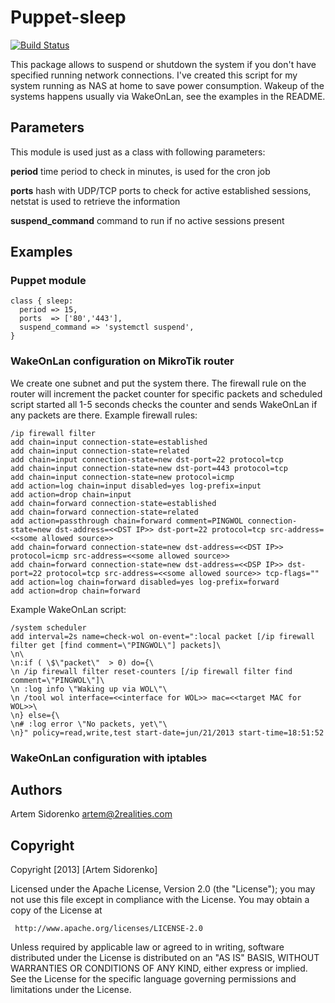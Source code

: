 # Puppet-sleep

[![Build Status](https://travis-ci.org/artem-sidorenko/puppet-sleep.png?branch=master)](https://travis-ci.org/artem-sidorenko/puppet-sleep)

This package allows to suspend or shutdown the system if you don't have
specified running network connections. I've created this script for my system
running as NAS at home to save power consumption. Wakeup of the systems
happens usually via WakeOnLan, see the examples in the README.

## Parameters
This module is used just as a class with following parameters:

**period**
time period to check in minutes, is used for the cron job

**ports**
hash with UDP/TCP ports to check for active established sessions, netstat is used to retrieve the information

**suspend_command**
command to run if no active sessions present

## Examples

### Puppet module

    class { sleep:
      period => 15,
      ports  => ['80','443'],
      suspend_command => 'systemctl suspend',
    }

### WakeOnLan configuration on MikroTik router
We create one subnet and put the system there. The firewall rule on the router will increment the packet counter for specific packets and scheduled script started all 1-5 seconds checks the counter and sends WakeOnLan if any packets are there.
Example firewall rules:

    /ip firewall filter
    add chain=input connection-state=established
    add chain=input connection-state=related
    add chain=input connection-state=new dst-port=22 protocol=tcp
    add chain=input connection-state=new dst-port=443 protocol=tcp
    add chain=input connection-state=new protocol=icmp
    add action=log chain=input disabled=yes log-prefix=input
    add action=drop chain=input
    add chain=forward connection-state=established
    add chain=forward connection-state=related
    add action=passthrough chain=forward comment=PINGWOL connection-state=new dst-address=<<DST IP>> dst-port=22 protocol=tcp src-address=<<some allowed source>>
    add chain=forward connection-state=new dst-address=<<DST IP>> protocol=icmp src-address=<<some allowed source>>
    add chain=forward connection-state=new dst-address=<<DSP IP>> dst-port=22 protocol=tcp src-address=<<some allowed source>> tcp-flags=""
    add action=log chain=forward disabled=yes log-prefix=forward
    add action=drop chain=forward

Example WakeOnLan script:

    /system scheduler
    add interval=2s name=check-wol on-event=":local packet [/ip firewall filter get [find comment=\"PINGWOL\"] packets]\
    \n\
    \n:if ( \$\"packet\"  > 0) do={\
    \n /ip firewall filter reset-counters [/ip firewall filter find comment=\"PINGWOL\"]\
    \n :log info \"Waking up via WOL\"\
    \n /tool wol interface=<<interface for WOL>> mac=<<target MAC for WOL>>\
    \n} else={\
    \n# :log error \"No packets, yet\"\
    \n}" policy=read,write,test start-date=jun/21/2013 start-time=18:51:52

### WakeOnLan configuration with iptables


## Authors

Artem Sidorenko <artem@2realities.com>

## Copyright

 Copyright [2013] [Artem Sidorenko]

 Licensed under the Apache License, Version 2.0 (the "License");
 you may not use this file except in compliance with the License.
 You may obtain a copy of the License at

     http://www.apache.org/licenses/LICENSE-2.0

 Unless required by applicable law or agreed to in writing, software
 distributed under the License is distributed on an "AS IS" BASIS,
 WITHOUT WARRANTIES OR CONDITIONS OF ANY KIND, either express or implied.
 See the License for the specific language governing permissions and
 limitations under the License.

